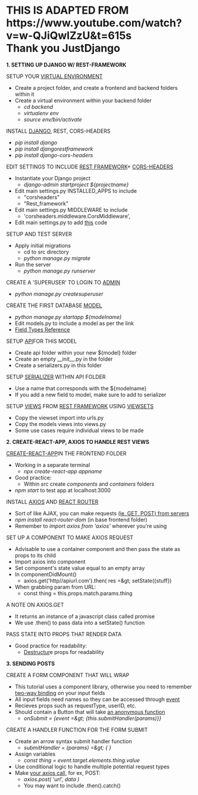 <h1>THIS IS ADAPTED FROM <br/>
  https://www.youtube.com/watch?v=w-QJiQwlZzU&t=615s <br/>
  Thank you JustDjango </h1>

**1. SETTING UP DJANGO W/ REST-FRAMEWORK**



SETUP YOUR [VIRTUAL ENVIRONMENT](https://realpython.com/python-virtual-environments-a-primer/)

- Create a project folder, and create a frontend and backend folders within it
- Create a virtual environment within your backend folder
  - _cd backend_
  - _virtualenv env_
  - _source env/bin/activate_

INSTALL [DJANGO](https://docs.djangoproject.com/en/2.1/), REST, CORS-HEADERS

- _pip install django_
- _pip install djangorestframework_
- _pip install django-cors-headers_

EDIT SETTINGS TO INCLUDE [REST FRAMEWORK](https://www.django-rest-framework.org/#installation)+ [CORS-HEADERS](https://pypi.org/project/django-cors-headers/)

- Instantiate your Django project
  - _django-admin startproject ${projectname}_
- Edit main settings.py INSTALLED\_APPS to include
  - &quot;corsheaders&quot;
  - &quot;Rest\_framework&quot;
- Edit main settings.py MIDDLEWARE to include
  - &#39;corsheaders.middleware.CorsMiddleware&#39;,
- Edit main settings.py to add [this](https://www.django-rest-framework.org/#example) code

SETUP AND TEST SERVER

- Apply initial migrations
  - cd to src directory
  - _python manage.py migrate_
- Run the server
  - _python manage.py runserver_

CREATE A &#39;SUPERUSER&#39; TO LOGIN TO [ADMIN](https://docs.djangoproject.com/en/2.1/ref/contrib/admin/)

- _python manage.py createsuperuser_

CREATE THE FIRST DATABASE [MODEL](https://docs.djangoproject.com/en/2.1/topics/db/models/)

- _python manage.py startapp ${modelname)_
- Edit models.py to include a model as per the link
- [Field Types Reference](https://docs.djangoproject.com/en/2.1/ref/models/fields/#field-types)

SETUP [API](https://www.django-rest-framework.org/#example)FOR THIS MODEL

- Create api folder within your new ${model} folder
- Create an empty \_\_init\_\_.py in the folder
- Create a serializers.py in this folder

SETUP [SERIALIZER](https://www.django-rest-framework.org/api-guide/serializers/) WITHIN API FOLDER

- Use a name that corresponds with the ${modelname}
- If you add a new field to model, make sure to add to serializer

SETUP [VIEWS](https://docs.djangoproject.com/en/2.1/topics/http/views/) FROM [REST FRAMEWORK](https://www.django-rest-framework.org/api-guide/generic-views/#generic-views) USING [VIEWSETS](https://www.django-rest-framework.org/api-guide/viewsets/)

- Copy the viewset import into urls.py
- Copy the models views into views.py
- Some use cases require individual views to be made



**2. CREATE-REACT-APP, AXIOS TO HANDLE REST VIEWS**



[CREATE-REACT-APP](https://github.com/facebook/create-react-app)IN THE FRONTEND FOLDER

- Working in a separate terminal
  - _npx create-react-app appname_
- Good practice:
  - Within src create _components_ and _containers_ folders
- _npm start_ to test app at localhost:3000

INSTALL [AXIOS](https://www.npmjs.com/package/axios) AND [REACT ROUTER](https://reacttraining.com/react-router/web/guides/philosophy)

- Sort of like AJAX, you can make requests [(ie. GET, POST) from servers](https://www.w3schools.com/tags/ref_httpmethods.asp)
- _npm install react-router-dom_ (in base frontend folder)
- Remember to _import axios from &#39;axios&#39;_ wherever you&#39;re using



SET UP A COMPONENT TO MAKE AXIOS REQUEST

- Advisable to use a container component and then pass the state as props to its child
- Import axios into component
- Set component&#39;s state value equal to an empty array
- In componentDidMount()
  - axios.get(&#39;http//apiurl.com&#39;).then( res =\&gt; setState({stuff})
- When grabbing param from URL:
  - const thing = this.props.match.params.thing

A NOTE ON AXIOS.GET

- It returns an instance of a javascript class called promise
- We use .then() to pass data into a setState() function

PASS STATE INTO PROPS THAT RENDER DATA

- Good practice for readability:
  - [Destructur](https://medium.freecodecamp.org/the-basics-of-destructuring-props-in-react-a196696f5477)e props for readability





**3. SENDING POSTS**

CREATE A FORM COMPONENT THAT WILL WRAP

- This tutorial uses a component library, otherwise you need to remember [two-way binding](https://stackoverflow.com/a/42217730/11052358) on your input fields
- All input fields need names so they can be accessed through [event](https://developer.mozilla.org/en-US/docs/Web/API/Event)
- Recieves props such as requestType, userID, etc.
- Should contain a Button that will take [an anonymous function](https://tylermcginnis.com/arrow-functions/)
  - _onSubmit = {event =\&gt; {this.submitHandler(params)}}_

CREATE A HANDLER FUNCTION FOR THE FORM SUBMIT

- Create an arrow syntax submit handler function
  - _submitHandler = (params) =\&gt; { }_
- Assign variables
  - _const thing = event.target.elements.thing.value_
- Use conditional logic to handle multiple potential request types
- Make [your axios call,](https://alligator.io/react/axios-react/) for ex, POST:
  - _axios.post( &#39;url&#39;, data )_
  - You may want to include .then().catch()
